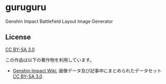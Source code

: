 # guruguru

Genshin Impact Battlefield Layout Image Generator

## License

[CC BY-SA 3.0](https://creativecommons.org/licenses/by-sa/3.0)

この作品は以下の著作物を利用しています。

*  [Genshin Impact Wiki](https://genshin-impact.fandom.com/wiki/Genshin_Impact_Wiki), 画像データ及び記事中にまとめられたデータセット [CC BY-SA 3.0](https://creativecommons.org/licenses/by-sa/3.0) 


